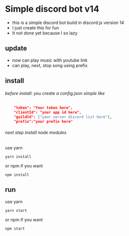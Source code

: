 # Simple discord bot v14

<!-- description -->

-   this is a simple discord bot build in discord.js version 14
-   I just create this for fun
-   It not done yet because I so lazy

## update

-   now can play music with youtube link
-   can play, next, stop song using prefix

## install

###### before install: you create a config.json simple like

```json
    "token": "Your token here",
    "clientId": "your app id here",
    "guildId": ["your server discord list here"],
    "prefix":"your prefix here"
```

###### next step install node modules

use yarn

```yarn
yarn install
```

or npm if you want

```npm
npm install
```

## run

use yarn

```yarn
yarn start
```

or npm if you want

```npm
npm start
```
